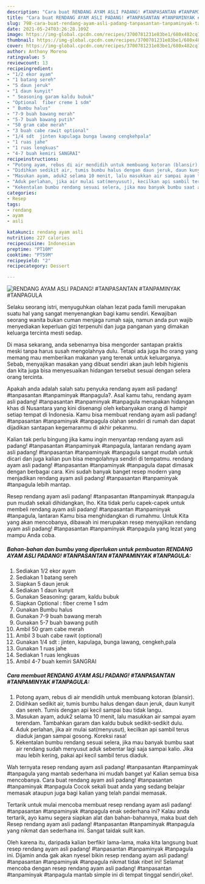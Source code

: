 ```yaml
---
description: "Cara buat RENDANG AYAM ASLI PADANG! #TANPASANTAN #TANPAMINYAK #TANPAGULA yang enak Untuk Jualan"
title: "Cara buat RENDANG AYAM ASLI PADANG! #TANPASANTAN #TANPAMINYAK #TANPAGULA yang enak Untuk Jualan"
slug: 798-cara-buat-rendang-ayam-asli-padang-tanpasantan-tanpaminyak-tanpagula-yang-enak-untuk-jualan
date: 2021-05-24T03:26:28.109Z
image: https://img-global.cpcdn.com/recipes/3700781231e83be1/680x482cq70/rendang-ayam-asli-padang-tanpasantan-tanpaminyak-tanpagula-foto-resep-utama.jpg
thumbnail: https://img-global.cpcdn.com/recipes/3700781231e83be1/680x482cq70/rendang-ayam-asli-padang-tanpasantan-tanpaminyak-tanpagula-foto-resep-utama.jpg
cover: https://img-global.cpcdn.com/recipes/3700781231e83be1/680x482cq70/rendang-ayam-asli-padang-tanpasantan-tanpaminyak-tanpagula-foto-resep-utama.jpg
author: Anthony Moreno
ratingvalue: 5
reviewcount: 13
recipeingredient:
- "1/2 ekor ayam"
- "1 batang sereh"
- "5 daun jeruk"
- "1 daun kunyit"
- " Seasoning garam kaldu bubuk"
- "Optional  fiber creme 1 sdm"
- " Bumbu halus"
- "7-9 buah bawang merah"
- "5-7 buah bawang putih"
- "50 gram cabe merah"
- "3 buah cabe rawit optional"
- "1/4 sdt  jinten kapulaga bunga lawang cengkehpala"
- "1 ruas jahe"
- "1 ruas lengkuas"
- "4-7 buah kemiri SANGRAI"
recipeinstructions:
- "Potong ayam, rebus di air mendidih untuk membuang kotoran (blansir)."
- "Didihkan sedikit air, tumis bumbu halus dengan daun jeruk, daun kunyit dan sereh. Tumis dengan api kecil sampai bau tidak langu."
- "Masukan ayam, aduk2 selama 10 menit, lalu masukkan air sampai ayam terendam. Tambahkan garam dan kaldu bubuk sedikit-sedikit dulu."
- "Aduk perlahan, jika air mulai sat(menyusut), kecilkan api sambil terus diaduk jangan sampai gosong. Koreksi rasa!"
- "Kekentalan bumbu rendang sesuai selera, jika mau banyak bumbu saat air rendang sudah menyusut aduk sebentar lagi saja sampai kalio. Jika mau lebih kering, pakai api kecil sambil terus diaduk."
categories:
- Resep
tags:
- rendang
- ayam
- asli

katakunci: rendang ayam asli 
nutrition: 227 calories
recipecuisine: Indonesian
preptime: "PT10M"
cooktime: "PT59M"
recipeyield: "2"
recipecategory: Dessert

---
```



![RENDANG AYAM ASLI PADANG! #TANPASANTAN #TANPAMINYAK #TANPAGULA](https://img-global.cpcdn.com/recipes/3700781231e83be1/680x482cq70/rendang-ayam-asli-padang-tanpasantan-tanpaminyak-tanpagula-foto-resep-utama.jpg)

Selaku seorang istri, menyuguhkan olahan lezat pada famili merupakan suatu hal yang sangat menyenangkan bagi kamu sendiri. Kewajiban seorang  wanita bukan cuman menjaga rumah saja, namun anda pun wajib menyediakan keperluan gizi terpenuhi dan juga panganan yang dimakan keluarga tercinta mesti sedap.

Di masa  sekarang, anda sebenarnya bisa mengorder santapan praktis meski tanpa harus susah mengolahnya dulu. Tetapi ada juga lho orang yang memang mau memberikan makanan yang terenak untuk keluarganya. Sebab, menyajikan masakan yang dibuat sendiri akan jauh lebih higienis dan kita juga bisa menyesuaikan hidangan tersebut sesuai dengan selera orang tercinta. 



Apakah anda adalah salah satu penyuka rendang ayam asli padang! #tanpasantan #tanpaminyak #tanpagula?. Asal kamu tahu, rendang ayam asli padang! #tanpasantan #tanpaminyak #tanpagula merupakan hidangan khas di Nusantara yang kini disenangi oleh kebanyakan orang di hampir setiap tempat di Indonesia. Kamu bisa membuat rendang ayam asli padang! #tanpasantan #tanpaminyak #tanpagula olahan sendiri di rumah dan dapat dijadikan santapan kegemaranmu di akhir pekanmu.

Kalian tak perlu bingung jika kamu ingin menyantap rendang ayam asli padang! #tanpasantan #tanpaminyak #tanpagula, lantaran rendang ayam asli padang! #tanpasantan #tanpaminyak #tanpagula sangat mudah untuk dicari dan juga kalian pun bisa mengolahnya sendiri di tempatmu. rendang ayam asli padang! #tanpasantan #tanpaminyak #tanpagula dapat dimasak dengan berbagai cara. Kini sudah banyak banget resep modern yang menjadikan rendang ayam asli padang! #tanpasantan #tanpaminyak #tanpagula lebih mantap.

Resep rendang ayam asli padang! #tanpasantan #tanpaminyak #tanpagula pun mudah sekali dihidangkan, lho. Kita tidak perlu capek-capek untuk membeli rendang ayam asli padang! #tanpasantan #tanpaminyak #tanpagula, lantaran Kamu bisa menghidangkan di rumahmu. Untuk Kita yang akan mencobanya, dibawah ini merupakan resep menyajikan rendang ayam asli padang! #tanpasantan #tanpaminyak #tanpagula yang lezat yang mampu Anda coba.

<!--inarticleads1-->

##### Bahan-bahan dan bumbu yang diperlukan untuk pembuatan RENDANG AYAM ASLI PADANG! #TANPASANTAN #TANPAMINYAK #TANPAGULA:

1. Sediakan 1/2 ekor ayam
1. Sediakan 1 batang sereh
1. Siapkan 5 daun jeruk
1. Sediakan 1 daun kunyit
1. Gunakan  Seasoning: garam, kaldu bubuk
1. Siapkan Optional : fiber creme 1 sdm
1. Gunakan  Bumbu halus
1. Gunakan 7-9 buah bawang merah
1. Gunakan 5-7 buah bawang putih
1. Ambil 50 gram cabe merah
1. Ambil 3 buah cabe rawit (optional)
1. Gunakan 1/4 sdt : jinten, kapulaga, bunga lawang, cengkeh,pala
1. Gunakan 1 ruas jahe
1. Sediakan 1 ruas lengkuas
1. Ambil 4-7 buah kemiri SANGRAI




<!--inarticleads2-->

##### Cara membuat RENDANG AYAM ASLI PADANG! #TANPASANTAN #TANPAMINYAK #TANPAGULA:

1. Potong ayam, rebus di air mendidih untuk membuang kotoran (blansir).
1. Didihkan sedikit air, tumis bumbu halus dengan daun jeruk, daun kunyit dan sereh. Tumis dengan api kecil sampai bau tidak langu.
1. Masukan ayam, aduk2 selama 10 menit, lalu masukkan air sampai ayam terendam. Tambahkan garam dan kaldu bubuk sedikit-sedikit dulu.
1. Aduk perlahan, jika air mulai sat(menyusut), kecilkan api sambil terus diaduk jangan sampai gosong. Koreksi rasa!
1. Kekentalan bumbu rendang sesuai selera, jika mau banyak bumbu saat air rendang sudah menyusut aduk sebentar lagi saja sampai kalio. Jika mau lebih kering, pakai api kecil sambil terus diaduk.




Wah ternyata resep rendang ayam asli padang! #tanpasantan #tanpaminyak #tanpagula yang mantab sederhana ini mudah banget ya! Kalian semua bisa mencobanya. Cara buat rendang ayam asli padang! #tanpasantan #tanpaminyak #tanpagula Cocok sekali buat anda yang sedang belajar memasak ataupun juga bagi kalian yang telah pandai memasak.

Tertarik untuk mulai mencoba membuat resep rendang ayam asli padang! #tanpasantan #tanpaminyak #tanpagula enak sederhana ini? Kalau anda tertarik, ayo kamu segera siapkan alat dan bahan-bahannya, maka buat deh Resep rendang ayam asli padang! #tanpasantan #tanpaminyak #tanpagula yang nikmat dan sederhana ini. Sangat taidak sulit kan. 

Oleh karena itu, daripada kalian berfikir lama-lama, maka kita langsung buat resep rendang ayam asli padang! #tanpasantan #tanpaminyak #tanpagula ini. Dijamin anda gak akan nyesel bikin resep rendang ayam asli padang! #tanpasantan #tanpaminyak #tanpagula nikmat tidak ribet ini! Selamat mencoba dengan resep rendang ayam asli padang! #tanpasantan #tanpaminyak #tanpagula mantab simple ini di tempat tinggal sendiri,oke!.

